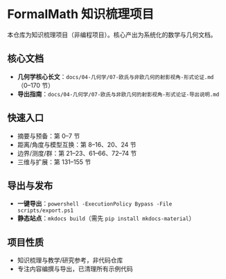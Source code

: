 # FormalMath 知识梳理项目

本仓库为知识梳理项目（非编程项目）。核心产出为系统化的数学与几何文档。

## 核心文档

- **几何学核心长文**：`docs/04-几何学/07-欧氏与非欧几何的射影视角-形式论证.md`（0–170 节）
- **导出指南**：`docs/04-几何学/07-欧氏与非欧几何的射影视角-形式论证-导出说明.md`

## 快速入口

- 摘要与预备：第 0–7 节
- 距离/角度与模型互换：第 8–16、20、24 节  
- 边界/测度/群：第 21–23、61–66、72–74 节
- 三维与扩展：第 131–155 节

## 导出与发布

- **一键导出**：`powershell -ExecutionPolicy Bypass -File scripts/export.ps1`
- **静态站点**：`mkdocs build`（需先 `pip install mkdocs-material`）

## 项目性质

- 知识梳理与教学/研究参考，非代码仓库
- 专注内容编撰与导出，已清理所有示例代码
